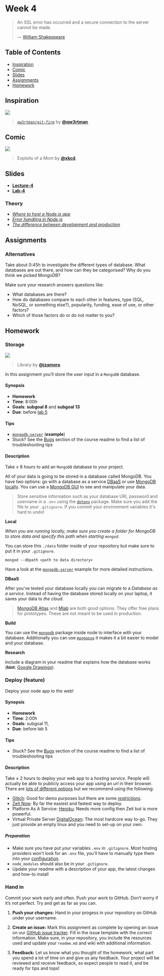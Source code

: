 # Week 4

> An SSL error has occurred and a secure connection to the server
> cannot be made.
>
> — [William Shakespeare][quote-author]

## Table of Contents

*   [Inspiration](#inspiration)
*   [Comic](#comic)
*   [Slides](#slides)
*   [Assignments](#assignments)
*   [Homework](#homework)

## Inspiration

[![][inspiration-cover]][inspiration-link]

> [`qw3rtman/git-fire`][inspiration-link] by
> [**@qw3rtman**][inspiration-author].

## Comic

[![][comic-cover]][comic-link]

> Exploits of a Mom by [**@xkcd**][comic-author].

## Slides
*   [**Lecture-4**][slides-lecture]
*   [**Lab-4**][slides-lab]

### Theory
* [_Where to host a Node.js app_](https://nodejs.dev/where-to-host-a-nodejs-app)
* [_Error handling in Node.js_](https://nodejs.dev/error-handling-in-nodejs)
* [_The difference between development and production_](https://nodejs.dev/nodejs-the-difference-between-development-and-production)

## Assignments

### Alternatives

Take about 0:45h to investigate the different types of database.
What databases are out there, and how can they be categorised? Why do you think we picked MongoDB?

Make sure your research answers questions like:

*   What databases are there?
*   How do databases compare to each other in features, type (SQL, NoSQL, or
    something else?), popularity, funding, ease of use, or other factors?
*   Which of those factors do or do not matter to you?

## Homework

### Storage

[![][storage-cover]][storage-cover-source]

> Library by [**@jzamora**][storage-cover-author].

In this assignment you’ll store the user input in a `MongoDB` database.

#### Synopsis

*   **Homework**
*   **Time**: 8:00h
*   **Goals**: **subgoal 8** and **subgoal 13**
*   **Due**: before [lab 5][w5lab]

#### Tips

*   [`mongodb-server`](examples/mongodb-server)
    (**example**)
*   Stuck?  See the [Bugs](/readme#communication) section of the course readme to find a list of
    troubleshooting tips

#### Description

Take ± 8 hours to add an `MongoDB` database to your project.

All of your data is going to be stored in a database called MongoDB. You have two options: go with a database as a service [DBaaS](https://www.mongodb.com/cloud/atlas) or use [MongoDB locally](https://docs.mongodb.com/manual/tutorial/install-mongodb-on-os-x/). You can use a [MongoDB GUI](https://www.mongodb.com/products/compass) to see and manipulate your data.

> Store sensitive information such as your database URI, password and username in a `.env` using the [`dotenv`](https://www.npmjs.com/package/dotenv) package. Make sure you add the file to your `.gitignore`. If you commit your environment variables it's hard to undo!

**Local**

_When you are running locally, make sure you create a folder for MongoDB to store data and specify this path when starting `mongod`._

You can store this `./data` folder inside of your repository but make sure to put it in your `.gitignore`.

```
mongod --dbpath <path to data directory>
```

Have a look at the    [`mongodb-server`](examples/mongodb-server) example for more detailed instructions.

**DBaaS**

After you've tested your database locally you can migrate to a _Database as a service_. Instead of having the database stored locally on your laptop, it saves your data to _the cloud_.

> [MongoDB Atlas](https://www.mongodb.com/cloud/atlas) and [Mlab](https://mlab.com/) are both good options. They offer free plans for prototypes. These are not meant to be used in production.

**Build**

You can use the [`mongodb`](https://www.npmjs.com/package/mongodb) package inside node to interface with your database. Additionally you can use [`mongoose`](https://www.npmjs.com/package/mongoose) it makes it a bit easier to model and your database.

**Research**

Include a diagram in your readme that explains how the database works
(**hint**: [Google Drawings][drawings]).

### Deploy (feature)

Deploy your node app to the web!

#### Synopsis

*   **Homework**
*   **Time**: 2:00h
*   **Goals**: subgoal 11,
*   **Due**: before lab 5

#### Tips

*   Stuck?  See the [Bugs][] section of the course readme to find a list of
    troubleshooting tips

#### Description

Take ± 2 hours to deploy your web app to a _hosting service_. People will actually be able to publicly access your app using an _url_ in their browser. There are [lots of different options](https://nodejs.dev/learn/where-to-host-a-nodejs-app) but we recommend using the following:
* [Glitch](https://glitch.com/): Good for demo purposes but there are some [_restrictions_](https://glitch.com/faq#restrictions).
* [Zeit Now](https://zeit.co/now): By far the easiest and fastest way to deploy.
* Platform As A Service: [Heroku](https://devcenter.heroku.com/articles/getting-started-with-nodejs): Needs more config then Zeit but is more powerful.
* Virtual Private Server [DigitalOcean](https://www.digitalocean.com/): The most hardcore way to-go. They just provide an empty linux and you need to set-up on your own.

##### Preparation
* Make sure you have put your variables `.env` in `.gitignore`. Most hosting providers won't look for an `.env` file, you'll have to manually type them into your [configuration](https://devcenter.heroku.com/articles/config-vars#using-the-heroku-dashboard).
* `node_modules` should also be in your `.gitignore`.
* Update your readme with a description of your app, the latest changes and how-to install

### Hand in

Commit your work early and often.
Push your work to GitHub.
Don’t worry if it’s not perfect.
Try and get as far as you can.

1. **Push your changes:**
Hand in your progess in your repository on GitHub under your username.

1. **Create an issue:**
Mark this assignment as complete by opening an issue on our [GitHub issue tracker][issues]. Fill in the issue template with the correct information. Make sure, in your repository, you include the resources used and update your `readme.md` and wiki with additional information.

3. **Feedback:**
Let us know what you thought of the homework, what part you spend a lot of time on and give us any feedback. Your project will be reviewed and receive feedback, so expect people to read it, and be ready for tips and tops!

[slides-lecture]: https://docs.google.com/presentation/d/1kN7TLs3_wbZykrM0BK7mQlofaXXSOq-BgsqsugUgh7Q/edit?usp=sharing

[slides-lab]: https://docs.google.com/presentation/d/1FqZ08Yf5IL6kCUjKO53VrWoipsn4foXQAFerjrmHRp8/edit?usp=sharing

[bugs]: readme.md#bugs

[quote-author]: https://twitter.com/shatterfront/status/816065700577972224

[inspiration-cover]: assets/images/git-fire.jpg

[inspiration-link]: https://github.com/qw3rtman/git-fire

[inspiration-author]: https://github.com/qw3rtman

[comic-cover]: https://imgs.xkcd.com/comics/exploits_of_a_mom.png

[comic-link]: https://xkcd.com/327/

[comic-author]: https://xkcd.com

[storage-cover]: https://images.unsplash.com/photo-1495741545814-2d7f4d75ea09?ixlib=rb-1.2.1&auto=format&fit=crop&w=1000&q=80

[storage-cover-source]: https://unsplash.com/photos/GWOTvo3qq7U

[storage-cover-author]: https://unsplash.com/@jzamora

[w5lab]: week-5.md#lab

[drawings]: https://docs.google.com/drawings

[issues]: https://github.com/cmda-bt/be-course-18-19/issues
